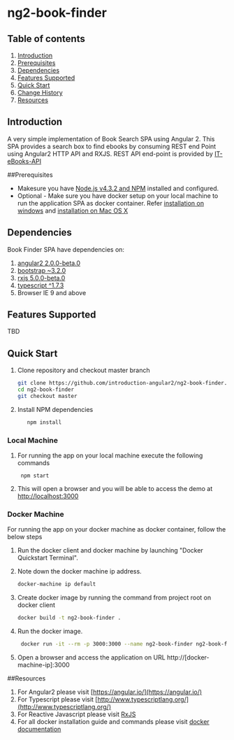 # ng2-book-finder

## Table of contents 
1. [Introduction](#introduction)
2. [Prerequisites](#prerequisites)
3. [Dependencies](#dependencies)
4. [Features Supported](#features-supported)
5. [Quick Start](#quick-start)
6. [Change History](./CHANGELOG.md)
7. [Resources](#resources)

## Introduction 
A very simple implementation of Book Search SPA using Angular 2. This SPA provides a search box to find ebooks by consuming REST end Point using Angular2 HTTP API and RXJS. REST API end-point is provided by [IT-eBooks-API](http://it-ebooks-api.info/)

##Prerequisites

- Makesure you have [Node.js v4.3.2 and NPM](https://nodejs.org/dist/v4.3.2/)  installed and configured.
- Optional - Make sure you have docker setup on your local machine to run the application SPA as docker container.   Refer [installation on windows](https://docs.docker.com/engine/installation/windows/) and  [installation on Mac OS X](https://docs.docker.com/engine/installation/mac/) 

## Dependencies
Book Finder SPA have dependencies on:

1. [angular2 2.0.0-beta.0](https://angular.io/)
2. [bootstrap ~3.2.0](http://getbootstrap.com/)
3. [rxjs 5.0.0-beta.0](https://github.com/Reactive-Extensions/RxJS)
4. [typescript ^1.7.3](http://www.typescriptlang.org/)
5. Browser IE 9 and above

## Features Supported
TBD

## Quick Start
1. Clone repository and checkout master branch
    
      ```bash
      git clone https://github.com/introduction-angular2/ng2-book-finder.git
      cd ng2-book-finder
	  git checkout master	
      ```

2.  Install NPM dependencies
       
	```bash 
       npm install
	```
      
### Local Machine 

1. For running the app on your local machine execute the following commands

        npm start
        

1. This will open a browser and you will be able to access the demo at [http://localhost:3000](http://localhost:3000)

### Docker Machine
For running the app on your docker machine as docker container, follow the below steps 


1. Run the docker client and docker machine by launching "Docker Quickstart Terminal".

2. Note down the docker machine ip address.
 	  ```bash
      docker-machine ip default
      ```

3. Create docker image by running the command from project root on docker client
    
      ```bash
      docker build -t ng2-book-finder .
      ```
4. Run the docker image.

	 ```bash
      docker run -it --rm -p 3000:3000 --name ng2-book-finder ng2-book-finder
     ```

5. Open a browser and access the application on URL http://[docker-machine-ip]:3000


##Resources

1. For Angular2 please visit [https://angular.io/](https://angular.io/)
2. For Typescript please visit [http://www.typescriptlang.org/](http://www.typescriptlang.org/)
2. For Reactive Javascript please visit [RxJS](https://github.com/Reactive-Extensions/RxJS)
1. For all docker installation guide and commands please visit [docker documentation](https://docs.docker.com/engine/)

